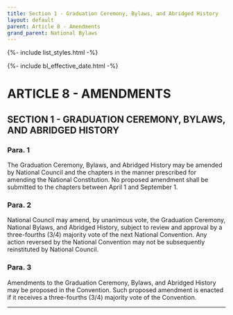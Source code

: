```yaml
---
title: Section 1 - Graduation Ceremony, Bylaws, and Abridged History
layout: default
parent: Article 8 - Amendments
grand_parent: National Bylaws
---
```


{%- include list_styles.html -%}

{%- include bl_effective_date.html -%}

# ARTICLE 8 - AMENDMENTS

## SECTION 1 - GRADUATION CEREMONY, BYLAWS, AND ABRIDGED HISTORY

### Para. 1

The Graduation Ceremony, Bylaws, and Abridged History may be amended by National Council and the chapters in
the manner prescribed for amending the National Constitution.  No
proposed amendment shall be submitted to the chapters between
April 1 and September 1.

### Para. 2

National Council may amend, by unanimous vote, the Graduation Ceremony, National Bylaws, and Abridged History,
subject to review and approval by a three-fourths (3/4) majority
vote of the next National Convention.  Any action reversed
by the National Convention may not be subsequently reinstituted
by National Council.

### Para. 3

Amendments to the Graduation Ceremony, Bylaws, and Abridged History may be proposed in the Convention.  Such
proposed amendment is enacted if it receives a three-fourths
(3/4) majority vote of the Convention.

---
